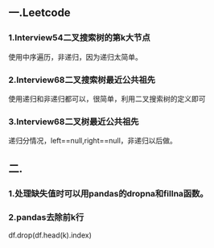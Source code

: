 ## 一.Leetcode
### 1.Interview54二叉搜索树的第k大节点
使用中序遍历，非递归，因为递归太简单。
### 2.Interview68二叉搜索树最近公共祖先
使用递归和非递归都可以，很简单，利用二叉搜索树的定义即可
### 3.Interview68二叉树最近公共祖先
递归分情况，left==null,right==null，非递归以后做。

## 二.
### 1.处理缺失值时可以用pandas的dropna和fillna函数。
### 2.pandas去除前k行
df.drop(df.head(k).index)